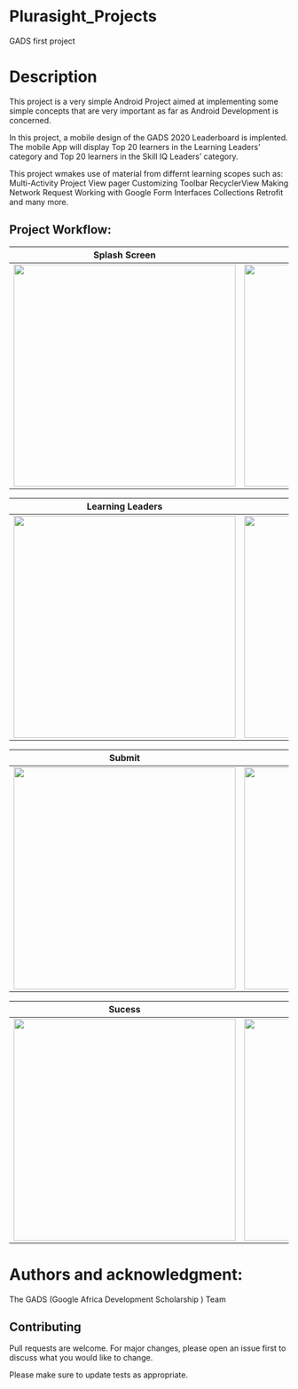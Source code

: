 # Plurasight_Projects
GADS first project

# Description
This project is a very simple Android Project aimed at implementing some simple concepts that are very important as far as Android Development is concerned.

In this project, a mobile design of the GADS 2020 Leaderboard is implented.
The mobile App will display Top 20 learners in the Learning Leaders’ category and Top 20 learners in the Skill IQ Leaders’ category.

This project wmakes use of material from differnt learning scopes such as:
Multi-Activity Project
View pager
Customizing Toolbar
RecyclerView
Making Network Request
Working with Google Form
Interfaces
Collections
Retrofit
and many more.

## Project Workflow:
Splash Screen             |  No Internet
:-------------------------:|:-------------------------:
 <img src="https://github.com/lucidre/ProjectImages/blob/master/splash_screen.png"   height="400" > |  <img src="https://github.com/lucidre/ProjectImages/blob/master/no_internet.png"   height="400" >
 
 Learning Leaders             |  Skill IQ
 :-------------------------:|:-------------------------:
<img src="https://github.com/lucidre/ProjectImages/blob/master/learning_leaders.png"   height="400" > | <img src="https://imgur.com/zcdy4qF"   height="400" >

Submit             |  Confirmation
:-------------------------:|:-------------------------:
<img src="https://github.com/lucidre/ProjectImages/blob/master/submit.png"  height="400" > |  <img src="https://github.com/lucidre/ProjectImages/blob/master/confirmation.png"   height="400" >

Sucess         |  Error'
:-------------------------:|:-------------------------:
 <img src="https://github.com/lucidre/ProjectImages/blob/master/success.png"   height="400" > | <img src="https://github.com/lucidre/ProjectImages/blob/master/error.png"   height="400" >

# Authors and acknowledgment:
The GADS (Google Africa Development Scholarship ) Team

## Contributing
Pull requests are welcome. For major changes, please open an issue first to discuss what you would like to change.

Please make sure to update tests as appropriate.





